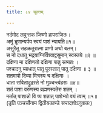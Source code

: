 ```yaml
---
title: ८४ सूक्तम्

---
```

नर्दमोद लवुन्तक जिष्णो हापराजितः।  
अमुं भ्रूणान्यर्पय स्वयं पाशं न्यायति॥१॥  
असुरैतु सहक्रतुरात्मा प्राणो अथो बलम्।  
स नो दधातु भद्रयाग्निर्विश्वाद्वसुमान् स्वस्तये ॥२ ॥  
दक्षिणा मा दक्षिणतो दक्षिणा पातु सव्यतः ।  
पश्चादनु व्याधात् पातु पुरस्तात् पातु दक्षिणा ॥ ३ ॥  
शतमापो दिव्या मित्रस्य च दक्षिणाः ।  
धाता सविताद्रुद्रस्ते नो मुञ्चन्त्वंहसः ॥४॥  
शतं पाशा वरुणस्य ब्रह्मणस्पतेरु शतम् ।  
मर्तात् पाशान्नो वि ष्य शतात् पाशेभ्यो वयं त्वाम् ॥५॥  
(ड्रति पञ्चर्चोनाम द्वितीयकाण्डे सप्तदशोऽनुवाकः)  